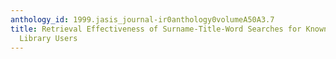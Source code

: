 ```yaml
---
anthology_id: 1999.jasis_journal-ir0anthology0volumeA50A3.7
title: Retrieval Effectiveness of Surname-Title-Word Searches for Known Items by Academic
  Library Users
---
```

